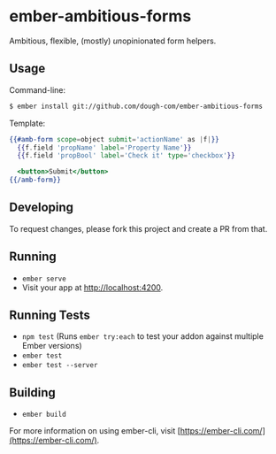 # ember-ambitious-forms

Ambitious, flexible, (mostly) *un*opinionated form helpers.

## Usage

Command-line:

```bash
$ ember install git://github.com/dough-com/ember-ambitious-forms
```

Template:

```handlebars
{{#amb-form scope=object submit='actionName' as |f|}}
  {{f.field 'propName' label='Property Name'}}
  {{f.field 'propBool' label='Check it' type='checkbox'}}

  <button>Submit</button>
{{/amb-form}}
```

## Developing

To request changes, please fork this project and create a PR from that.

## Running

* `ember serve`
* Visit your app at [http://localhost:4200](http://localhost:4200).

## Running Tests

* `npm test` (Runs `ember try:each` to test your addon against multiple Ember versions)
* `ember test`
* `ember test --server`

## Building

* `ember build`

For more information on using ember-cli, visit [https://ember-cli.com/](https://ember-cli.com/).
